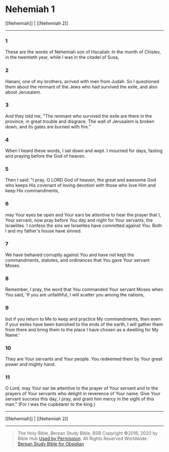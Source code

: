 # Nehemiah 1

[[Nehemiah]] | [[Nehemiah 2]]

---

### 1
These are the words of Nehemiah son of Hacaliah: In the month of Chislev, in the twentieth year, while I was in the citadel of Susa,

### 2
Hanani, one of my brothers, arrived with men from Judah. So I questioned them about the remnant of the Jews who had survived the exile, and also about Jerusalem.

### 3
And they told me, "The remnant who survived the exile are there in the province, in great trouble and disgrace. The wall of Jerusalem is broken down, and its gates are burned with fire."

### 4
When I heard these words, I sat down and wept. I mourned for days, fasting and praying before the God of heaven.

### 5
Then I said: "I pray, O LORD God of heaven, the great and awesome God who keeps His covenant of loving devotion with those who love Him and keep His commandments,

### 6
may Your eyes be open and Your ears be attentive to hear the prayer that I, Your servant, now pray before You day and night for Your servants, the Israelites. I confess the sins we Israelites have committed against You. Both I and my father's house have sinned.

### 7
We have behaved corruptly against You and have not kept the commandments, statutes, and ordinances that You gave Your servant Moses.

### 8
Remember, I pray, the word that You commanded Your servant Moses when You said, 'If you are unfaithful, I will scatter you among the nations,

### 9
but if you return to Me to keep and practice My commandments, then even if your exiles have been banished to the ends of the earth, I will gather them from there and bring them to the place I have chosen as a dwelling for My Name.'

### 10
They are Your servants and Your people. You redeemed them by Your great power and mighty hand.

### 11
O Lord, may Your ear be attentive to the prayer of Your servant and to the prayers of Your servants who delight in reverence of Your name. Give Your servant success this day, I pray, and grant him mercy in the sight of this man." (For I was the cupbearer to the king.)

---

[[Nehemiah]] | [[Nehemiah 2]]

---

> The Holy Bible, Berean Study Bible, BSB
> Copyright &copy;2016, 2020 by Bible Hub
> [Used by Permission](https://berean.bible/terms.htm). All Rights Reserved Worldwide.
> [Berean Study Bible for Obsidian](https://github.com/gapmiss/berean-study-bible-for-obsidian)


